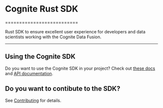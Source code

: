 # Cognite Rust SDK

==========================

Rust SDK to ensure excellent user experience for developers and data scientists working with the Cognite Data Fusion.

---

## Using the Cognite SDK

Do you want to use the Cognite SDK in your project? Check out [these docs](cognite/README.md) and [API documentation](https://docs.cognite.com/api/v1/).

## Do you want to contibute to the SDK?

See [Contributing](CONTRIBUTING.md) for details.
